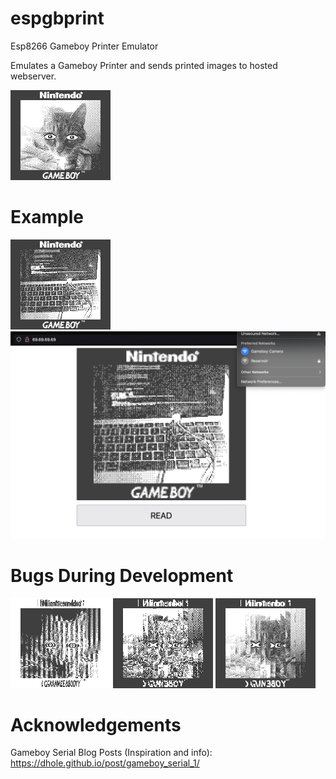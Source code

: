 # espgbprint
Esp8266 Gameboy Printer Emulator

Emulates a Gameboy Printer and sends printed images to hosted webserver.

![cat](https://github.com/Gaunsessa/espgbprint/blob/main/examples/Gameboy%20Camera%20Dump%20Test%204.png)

# Example

![itself](https://github.com/Gaunsessa/espgbprint/blob/main/examples/itself.png)
![usage](https://github.com/Gaunsessa/espgbprint/blob/main/examples/usage.png)

# Bugs During Development
![cat](https://github.com/Gaunsessa/espgbprint/blob/main/examples/Gameboy%20Camera%20Dump%20Test.png)
![cat](https://github.com/Gaunsessa/espgbprint/blob/main/examples/Gameboy%20Camera%20Dump%20Test%202.png)
![cat](https://github.com/Gaunsessa/espgbprint/blob/main/examples/Gameboy%20Camera%20Dump%20Test%203.png)

# Acknowledgements
Gameboy Serial Blog Posts (Inspiration and info): https://dhole.github.io/post/gameboy_serial_1/
